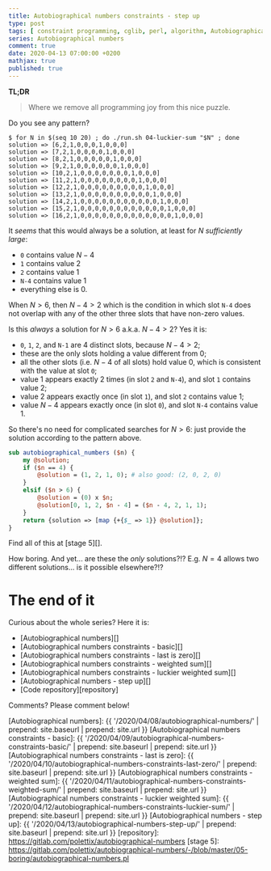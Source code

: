 ```yaml
---
title: Autobiographical numbers constraints - step up
type: post
tags: [ constraint programming, cglib, perl, algorithm, Autobiographical numbers ]
series: Autobiographical numbers
comment: true
date: 2020-04-13 07:00:00 +0200
mathjax: true
published: true
---
```


**TL;DR**

> Where we remove all programming joy from this nice puzzle.

Do you see any pattern?

```shell
$ for N in $(seq 10 20) ; do ./run.sh 04-luckier-sum "$N" ; done
solution => [6,2,1,0,0,0,1,0,0,0]
solution => [7,2,1,0,0,0,0,1,0,0,0]
solution => [8,2,1,0,0,0,0,0,1,0,0,0]
solution => [9,2,1,0,0,0,0,0,0,1,0,0,0]
solution => [10,2,1,0,0,0,0,0,0,0,1,0,0,0]
solution => [11,2,1,0,0,0,0,0,0,0,0,1,0,0,0]
solution => [12,2,1,0,0,0,0,0,0,0,0,0,1,0,0,0]
solution => [13,2,1,0,0,0,0,0,0,0,0,0,0,1,0,0,0]
solution => [14,2,1,0,0,0,0,0,0,0,0,0,0,0,1,0,0,0]
solution => [15,2,1,0,0,0,0,0,0,0,0,0,0,0,0,1,0,0,0]
solution => [16,2,1,0,0,0,0,0,0,0,0,0,0,0,0,0,1,0,0,0]
```

It *seems* that this would always be a solution, at least for $N$
*sufficiently large*:

- `0` contains value $N - 4$
- `1` contains value $2$
- `2` contains value $1$
- `N-4` contains value $1$
- everything else is $0$.

When $N > 6$, then $N - 4 > 2$ which is the condition in which slot `N-4`
does not overlap with any of the other three slots that have non-zero
values.

Is this *always* a solution for $N > 6$ a.k.a. $N - 4 > 2$? Yes it is:

- `0`, `1`, `2`, and `N-1` are 4 distinct slots, because $N-4>2$;
- these are the only slots holding a value different from $0$;
- all the other slots (i.e. $N - 4$ of all slots) hold value $0$, which is
  consistent with the value at slot `0`;
- value $1$ appears exactly 2 times (in slot `2` and `N-4`), and slot `1`
  contains value $2$;
- value $2$ appears exactly once (in slot `1`), and slot `2` contains value
  $1$;
- value $N-4$ appears exactly once (in slot `0`), and slot `N-4` contains
  value $1$.

So there's no need for complicated searches for $N > 6$: just provide the
solution according to the pattern above.

```perl
sub autobiographical_numbers ($n) {
    my @solution;
    if ($n == 4) {
        @solution = (1, 2, 1, 0); # also good: (2, 0, 2, 0)
    }
    elsif ($n > 6) {
        @solution = (0) x $n;
        @solution[0, 1, 2, $n - 4] = ($n - 4, 2, 1, 1);
    }
    return {solution => [map {+{$_ => 1}} @solution]};
}
```

Find all of this at [stage 5][].

How boring. And yet... are these the *only* solutions?!? E.g. $N = 4$ allows
two different solutions... is it possible elsewhere?!?

# The end of it

Curious about the whole series? Here it is:

- [Autobiographical numbers][]
- [Autobiographical numbers constraints - basic][]
- [Autobiographical numbers constraints - last is zero][]
- [Autobiographical numbers constraints - weighted sum][]
- [Autobiographical numbers constraints - luckier weighted sum][]
- [Autobiographical numbers - step up][]
- [Code repository][repository]

Comments? Please comment below!

[Autobiographical numbers]: {{ '/2020/04/08/autobiographical-numbers/' | prepend: site.baseurl | prepend: site.url }}
[Autobiographical numbers constraints - basic]: {{ '/2020/04/09/autobiographical-numbers-constraints-basic/' | prepend: site.baseurl | prepend: site.url }}
[Autobiographical numbers constraints - last is zero]: {{ '/2020/04/10/autobiographical-numbers-constraints-last-zero/' | prepend: site.baseurl | prepend: site.url }}
[Autobiographical numbers constraints - weighted sum]: {{ '/2020/04/11/autobiographical-numbers-constraints-weighted-sum/' | prepend: site.baseurl | prepend: site.url }}
[Autobiographical numbers constraints - luckier weighted sum]: {{ '/2020/04/12/autobiographical-numbers-constraints-luckier-sum/' | prepend: site.baseurl | prepend: site.url }}
[Autobiographical numbers - step up]: {{ '/2020/04/13/autobiographical-numbers-step-up/' | prepend: site.baseurl | prepend: site.url }}
[repository]: https://gitlab.com/polettix/autobiographical-numbers
[stage 5]: https://gitlab.com/polettix/autobiographical-numbers/-/blob/master/05-boring/autobiographical-numbers.pl
